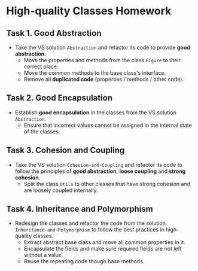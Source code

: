 # High-quality Classes Homework

## Task 1. Good Abstraction
*	Take the VS solution `Abstraction` and refactor its code to provide **good abstraction**.
	*	Move the properties and methods from the class `Figure` to their correct place.
	*	Move the common methods to the base class's interface.
	*	Remove all **duplicated code** (properties / methods / other code).

## Task 2. Good Encapsulation
*	Establish **good encapsulation** in the classes from the VS solution `Abstraction`.
	*	Ensure that incorrect values cannot be assigned in the internal state of the classes.

## Task 3. Cohesion and Coupling
*	Take the VS solution `Cohesion-and-Coupling` and refactor its code to follow the principles of **good abstraction**, **loose coupling** and **strong cohesion**.
	*	Split the class `Utils` to other classes that have strong cohesion and are loosely coupled internally.

## Task 4. Inheritance and Polymorphism
*	Redesign the classes and refactor the code from the solution `Inheritance-and-Polymorphism` to follow the best practices in high-quality classes.
	*	Extract abstract base class and move all common properties in it.
	*	Encapsulate the fields and make sure required fields are not left without a value.
	*	Reuse the repeating code though base methods.
